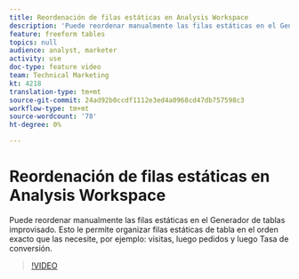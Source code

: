 ```yaml
---
title: Reordenación de filas estáticas en Analysis Workspace
description: 'Puede reordenar manualmente las filas estáticas en el Generador de tablas improvisado. Esto le permite organizar filas estáticas de tabla en el orden exacto que las necesite, por ejemplo: visitas, luego pedidos y luego Tasa de conversión.'
feature: freeform tables
topics: null
audience: analyst, marketer
activity: use
doc-type: feature video
team: Technical Marketing
kt: 4218
translation-type: tm+mt
source-git-commit: 24ad92b0ccdf1112e3ed4a0968cd47db757598c3
workflow-type: tm+mt
source-wordcount: '78'
ht-degree: 0%

---
```



# Reordenación de filas estáticas en Analysis Workspace

Puede reordenar manualmente las filas estáticas en el Generador de tablas improvisado. Esto le permite organizar filas estáticas de tabla en el orden exacto que las necesite, por ejemplo: visitas, luego pedidos y luego Tasa de conversión.

>[!VIDEO](https://video.tv.adobe.com/v/31319/?quality=12)
